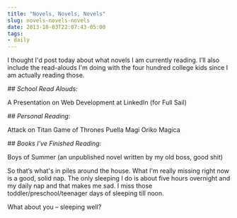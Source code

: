 ```yaml
---
title: "Novels, Novels, Novels"
slug: novels-novels-novels
date: 2013-10-03T22:07:43-05:00
tags:
- daily
---
```

I thought I'd post today about what novels I am currently reading.  I’ll also include the read-alouds I'm doing with the four hundred college kids since I am actually reading those.

_## School Read Alouds:_

A Presentation on Web Development at LinkedIn (for Full Sail)

_## Personal Reading:_

Attack on Titan
Game of Thrones
Puella Magi Oriko Magica

_## Books I've Finished Reading:_

Boys of Summer (an unpublished novel written by my old boss, good shit)

So that’s what's in piles around the house. What I'm really missing right now is a good, solid nap. The only sleeping I do is about five hours overnight and my daily nap and that makes me sad. I miss those toddler/preschool/teenager days of sleeping till noon.

What about you – sleeping well?
